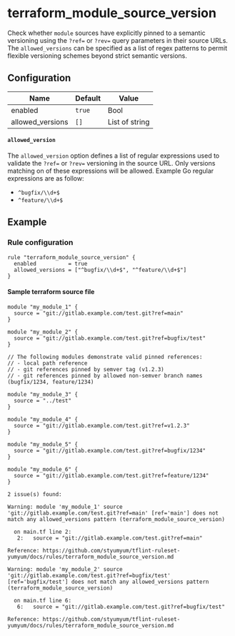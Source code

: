 # terraform_module_source_version

Check whether `module` sources have explicitly pinned to a semantic versioning using the `?ref=` or `?rev=` query parameters in their source URLs. The `allowed_versions` can be specified as a list of regex patterns to permit flexible versioning schemes beyond strict semantic versions.

## Configuration

| Name             | Default | Value          |
| ---------------- | ------- | -------------- |
| enabled          | `true`  | Bool           |
| allowed_versions | `[]`    | List of string |

#### `allowed_version`

The `allowed_version` option defines a list of regular expressions used to validate the `?ref=` or `?rev=` versioning in the source URL. Only versions matching on of these expressions will be allowed. Example Go regular expressions are as follow:

- `^bugfix/\\d+$`
- `^feature/\\d+$`

## Example

### Rule configuration

```hcl
rule "terraform_module_source_version" {
  enabled          = true
  allowed_versions = ["^bugfix/\\d+$", "^feature/\\d+$"]
}
```

#### Sample terraform source file

```hcl
module "my_module_1" {
  source = "git://gitlab.example.com/test.git?ref=main"
}

module "my_module_2" {
  source = "git://gitlab.example.com/test.git?ref=bugfix/test"
}

// The following modules demonstrate valid pinned references:
// - local path reference
// - git references pinned by semver tag (v1.2.3)
// - git references pinned by allowed non-semver branch names (bugfix/1234, feature/1234)

module "my_module_3" {
  source = "../test"
}

module "my_module_4" {
  source = "git://gitlab.example.com/test.git?ref=v1.2.3"
}

module "my_module_5" {
  source = "git://gitlab.example.com/test.git?ref=bugfix/1234"
}

module "my_module_6" {
  source = "git://gitlab.example.com/test.git?ref=feature/1234"
}
```

```
2 issue(s) found:

Warning: module 'my_module_1' source 'git://gitlab.example.com/test.git?ref=main' [ref='main'] does not match any allowed_versions pattern (terraform_module_source_version)

  on main.tf line 2:
   2:   source = "git://gitlab.example.com/test.git?ref=main"

Reference: https://github.com/styumyum/tflint-ruleset-yumyum/docs/rules/terraform_module_source_version.md

Warning: module 'my_module_2' source 'git://gitlab.example.com/test.git?ref=bugfix/test' [ref='bugfix/test'] does not match any allowed_versions pattern (terraform_module_source_version)

  on main.tf line 6:
   6:   source = "git://gitlab.example.com/test.git?ref=bugfix/test"

Reference: https://github.com/styumyum/tflint-ruleset-yumyum/docs/rules/terraform_module_source_version.md
```
